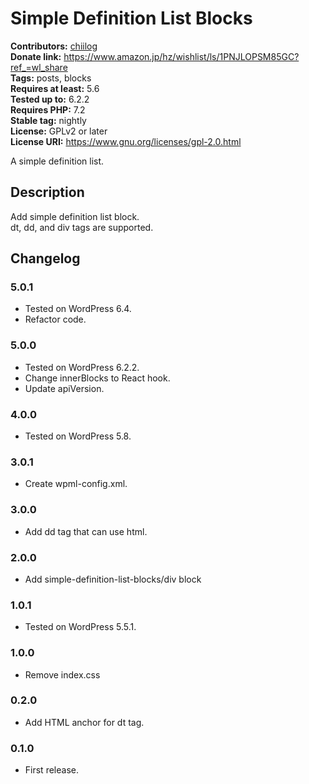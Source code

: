 # Simple Definition List Blocks #
**Contributors:** [chiilog](https://profiles.wordpress.org/mel_cha)  
**Donate link:**       https://www.amazon.jp/hz/wishlist/ls/1PNJLOPSM85GC?ref_=wl_share  
**Tags:**              posts, blocks  
**Requires at least:** 5.6  
**Tested up to:**      6.2.2  
**Requires PHP:**      7.2  
**Stable tag:**        nightly  
**License:** GPLv2 or later  
**License URI:** https://www.gnu.org/licenses/gpl-2.0.html

A simple definition list.

## Description ##

Add simple definition list block.  
dt, dd, and div tags are supported.

## Changelog ##

### 5.0.1 ###
* Tested on WordPress 6.4.
* Refactor code.

### 5.0.0 ###
* Tested on WordPress 6.2.2.
* Change innerBlocks to React hook.
* Update apiVersion.

### 4.0.0 ###
* Tested on WordPress 5.8.

### 3.0.1 ###
* Create wpml-config.xml.

### 3.0.0 ###
* Add dd tag that can use html.

### 2.0.0 ###
* Add simple-definition-list-blocks/div block

### 1.0.1 ###
* Tested on WordPress 5.5.1.

### 1.0.0 ###
* Remove index.css

### 0.2.0 ###
* Add HTML anchor for dt tag.

### 0.1.0 ###
* First release.


